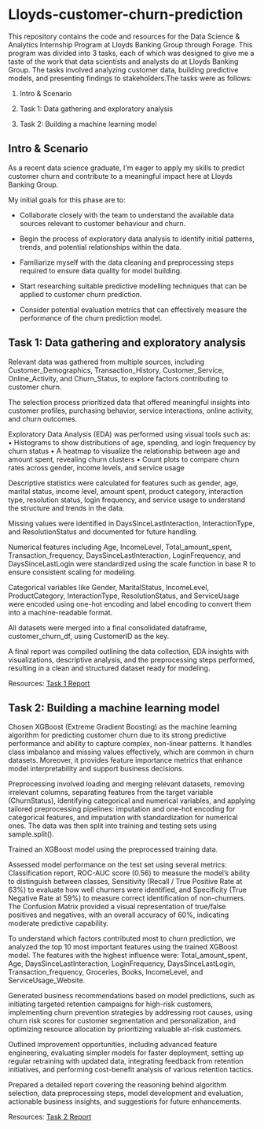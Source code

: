 # Lloyds-customer-churn-prediction

This repository contains the code and resources for the Data Science & Analytics Internship Program at Lloyds Banking Group through Forage. This program was divided into 3 tasks, each of which was designed to give me a taste of the work that data scientists and analysts do at Lloyds Banking Group. The tasks involved analyzing customer data, building predictive models, and presenting findings to stakeholders.The tasks were as follows:

1. Intro & Scenario

2. Task 1: Data gathering and exploratory analysis

3. Task 2: Building a machine learning model

## Intro & Scenario
As a recent data science graduate, I'm eager to apply my skills to predict customer churn and contribute to a meaningful impact here at Lloyds Banking Group.

My initial goals for this phase are to:

* Collaborate closely with the team to understand the available data sources relevant to customer behaviour and churn.

* Begin the process of exploratory data analysis to identify initial patterns, trends, and potential relationships within the data.

* Familiarize myself with the data cleaning and preprocessing steps required to ensure data quality for model building.

* Start researching suitable predictive modelling techniques that can be applied to customer churn prediction.

* Consider potential evaluation metrics that can effectively measure the performance of the churn prediction model.

## Task 1: Data gathering and exploratory analysis

Relevant data was gathered from multiple sources, including Customer_Demographics, Transaction_History, Customer_Service, Online_Activity, and Churn_Status, to explore factors contributing to customer churn.

The selection process prioritized data that offered meaningful insights into customer profiles, purchasing behavior, service interactions, online activity, and churn outcomes.

Exploratory Data Analysis (EDA) was performed using visual tools such as:
	•	Histograms to show distributions of age, spending, and login frequency by churn status
	•	A heatmap to visualize the relationship between age and amount spent, revealing churn clusters
	•	Count plots to compare churn rates across gender, income levels, and service usage

Descriptive statistics were calculated for features such as gender, age, marital status, income level, amount spent, product category, interaction type, resolution status, login frequency, and service usage to understand the structure and trends in the data.

Missing values were identified in DaysSinceLastInteraction, InteractionType, and ResolutionStatus and documented for future handling.

Numerical features including Age, IncomeLevel, Total_amount_spent, Transaction_frequency, DaysSinceLastInteraction, LoginFrequency, and DaysSinceLastLogin were standardized using the scale function in base R to ensure consistent scaling for modeling.

Categorical variables like Gender, MaritalStatus, IncomeLevel, ProductCategory, InteractionType, ResolutionStatus, and ServiceUsage were encoded using one-hot encoding and label encoding to convert them into a machine-readable format.

All datasets were merged into a final consolidated dataframe, customer_churn_df, using CustomerID as the key.

A final report was compiled outlining the data collection, EDA insights with visualizations, descriptive analysis, and the preprocessing steps performed, resulting in a clean and structured dataset ready for modeling.

Resources: [Task 1 Report](https://github.com/ron0496/Lloyds-customer-churn-prediction/blob/main/Task%201.pdf)

## Task 2: Building a machine learning model

Chosen XGBoost (Extreme Gradient Boosting) as the machine learning algorithm for predicting customer churn due to its strong predictive performance and ability to capture complex, non-linear patterns. It handles class imbalance and missing values effectively, which are common in churn datasets. Moreover, it provides feature importance metrics that enhance model interpretability and support business decisions.

Preprocessing involved loading and merging relevant datasets, removing irrelevant columns, separating features from the target variable (ChurnStatus), identifying categorical and numerical variables, and applying tailored preprocessing pipelines: imputation and one-hot encoding for categorical features, and imputation with standardization for numerical ones. The data was then split into training and testing sets using sample.split().

Trained an XGBoost model using the preprocessed training data.

Assessed model performance on the test set using several metrics: Classification report, ROC-AUC score (0.56) to measure the model’s ability to distinguish between classes, Sensitivity (Recall / True Positive Rate at 63%) to evaluate how well churners were identified, and Specificity (True Negative Rate at 59%) to measure correct identification of non-churners. The Confusion Matrix provided a visual representation of true/false positives and negatives, with an overall accuracy of 60%, indicating moderate predictive capability.

To understand which factors contributed most to churn prediction, we analyzed the top 10 most important features using the trained XGBoost model. The features with the highest influence were:
Total_amount_spent, Age, DaysSinceLastInteraction, LoginFrequency, DaysSinceLastLogin, Transaction_frequency, Groceries, Books, IncomeLevel, and ServiceUsage_Website.

Generated business recommendations based on model predictions, such as initiating targeted retention campaigns for high-risk customers, implementing churn prevention strategies by addressing root causes, using churn risk scores for customer segmentation and personalization, and optimizing resource allocation by prioritizing valuable at-risk customers.

Outlined improvement opportunities, including advanced feature engineering, evaluating simpler models for faster deployment, setting up regular retraining with updated data, integrating feedback from retention initiatives, and performing cost-benefit analysis of various retention tactics.

Prepared a detailed report covering the reasoning behind algorithm selection, data preprocessing steps, model development and evaluation, actionable business insights, and suggestions for future enhancements.

Resources: [Task 2 Report](https://github.com/ron0496/Lloyds-customer-churn-prediction/blob/main/Task%202.pdf)
